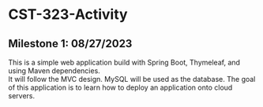 # CST-323-Activity
## Milestone 1: 08/27/2023
This is a simple web application build with Spring Boot, Thymeleaf, and using Maven dependencies.  
It will follow the MVC design.  MySQL will be used as the database.  The goal of this application
is to learn how to deploy an application onto cloud servers.